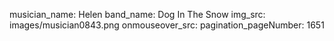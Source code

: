 musician_name: Helen
band_name: Dog In The Snow
img_src: images/musician0843.png
onmouseover_src: 
pagination_pageNumber: 1651